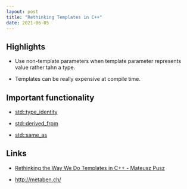 ```yaml
---
layout: post
title: "Rethinking Templates in C++"
date: 2021-06-05
---
```


## Highlights

* Use non-template parameters when template parameter represents value rather tahn a type.

* Templates can be really expensive at compile time.

## Important functionality

* [std::type_identity](https://en.cppreference.com/w/cpp/types/type_identity)

* [std::derived_from](https://en.cppreference.com/w/cpp/concepts/derived_from)

* [std::same_as](https://en.cppreference.com/w/cpp/concepts/same_as)

## Links

* [Rethinking the Way We Do Templates in C++ - Mateusz Pusz](https://www.youtube.com/watch?v=IN3FgJCeXdc)

* <http://metaben.ch/>
